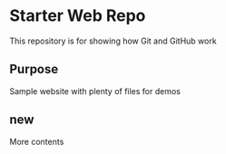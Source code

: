 # Starter Web Repo

This repository is for showing how Git and GitHub work

## Purpose

Sample website with plenty of files for demos

## new

More contents
